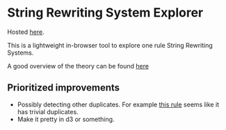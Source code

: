 # String Rewriting System Explorer

Hosted [here](https://seanwentzel.github.io/srs-explorer/).

This is a lightweight in-browser tool to explore one rule String Rewriting Systems.

A good overview of the theory can be found [here](http://www.numdam.org/article/ITA_1999__33_3_279_0.pdf)

## Prioritized improvements

- Possibly detecting other duplicates. For example [this rule](https://seanwentzel.github.io/srs-explorer/?start_string=11000&in_string=100&out_string=00110) seems like it has trivial duplicates.
- Make it pretty in d3 or something.
